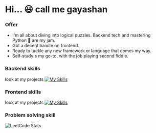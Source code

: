 # Hi... :smiley: call me gayashan

### Offer
* I'm all about diving into logical puzzles. Backend tech and mastering Python 🐍 are my jam.
* Got a decent handle on frontend.
* Ready to tackle any new framework or language that comes my way.
* Self-study's my go-to, with the job playing second fiddle.
  
### Backend skills 
look at my projects
[![My Skills](https://skillicons.dev/icons?i=py,django,fastapi,postgres,mongodb,docker,aws,postman,git&theme=light)](https://skillicons.dev)

### Frontend skills
look at my projects
[![My Skills](https://skillicons.dev/icons?i=html,css,js,vue&theme=light)](https://skillicons.dev)

### Problem solving skill
![LeetCode Stats](https://leetcard.jacoblin.cool/GayashanGamage?theme=dark&font=Akshar)
